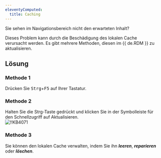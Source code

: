 ```yaml
---
eleventyComputed:
  title: Caching
---
```

Sie sehen im Navigationsbereich nicht den erwarteten Inhalt?  

Dieses Problem kann durch die Beschädigung des lokalen Cache verursacht werden. Es gibt mehrere Methoden, diesen im {{ de.RDM }} zu aktualisieren.
## Lösung
### Methode 1
Drücken Sie <kbd>Strg</kbd>+<kbd>F5</kbd> auf Ihrer Tastatur.
### Methode 2
Halten Sie die Strg-Taste gedrückt und klicken Sie in der Symbolleiste für den Schnellzugriff auf Aktualisieren.  
![!!KB4071](https://webdevolutions.azureedge.net/docs/de/kb/KB4071.png)
### Methode 3
Sie können den lokalen Cache verwalten, indem Sie ihn ***leeren***, ***reparieren*** oder ***löschen***.
